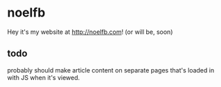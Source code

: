 # noelfb
Hey it's my website at http://noelfb.com!
(or will be, soon)

## todo
probably should make article content on separate pages that's loaded in with JS when it's viewed.